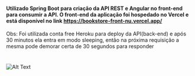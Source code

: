 #### Utilizado Spring Boot para criação da API REST e Angular no front-end para consumir a API. O front-end da aplicação foi hospedado no Vercel e está disponível no link https://bookstore-front-nu.vercel.app/

Obs: Foi utilizada conta free Heroku para deploy da API(back-end) e após 30 minutos ela entra em modo sleeping, então na próxima requisição a mesma pode demorar certa de 30 segundos para responder
#

![Alt Text](http://g.recordit.co/faCsNo4YhT.gif)
